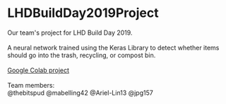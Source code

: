 # LHDBuildDay2019Project
Our team's project for LHD Build Day 2019.<br><br>
A neural network trained using the Keras Library to detect whether items should go into the trash, recycling, or compost bin.<br><br>
[Google Colab project](https://colab.research.google.com/drive/1mA2fq0N6wTwCYJmLTYNVESFCctT7bPCv)<br><br>
Team members:<br>
@thebitspud
@mabelling42
@Ariel-Lin13
@jpg157
